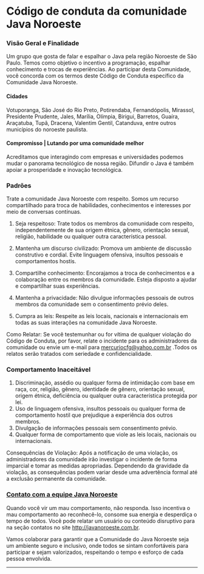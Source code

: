# Código de conduta da comunidade Java Noroeste

### Visão Geral e Finalidade
Um grupo que gosta de falar e espalhar o Java pela região Noroeste de São Paulo. Temos como objetivo o incentivo a programação, espalhar conhecimento e trocas de experiências. Ao participar desta Comunidade, você concorda com os termos deste Código de Conduta específico da Comunidade Java Noroeste.

#### Cidades 

Votuporanga, São José do Rio Preto, Potirendaba, Fernandópolis, Mirassol, Presidente Prudente, Jales, Marília, Olímpia, Birigui, Barretos, Guaíra, Araçatuba, Tupã, Dracena, Valentim Gentil, Catanduva, entre outros municípios do noroeste paulista.

#### Compromisso  |  Lutando por uma comunidade melhor

Acreditamos que interagindo com empresas e universidades podemos mudar o panorama tecnológico de nossa região. Difundir o Java é também apoiar a prosperidade e inovação tecnológica.


### Padrões

 Trate a comunidade Java Noroeste com respeito. Somos um recurso compartilhado para troca de habilidades, conhecimentos e interesses por meio de conversas contínuas.

1.  Seja respeitoso: Trate todos os membros da comunidade com respeito, independentemente de sua origem étnica, gênero, orientação sexual, religião, habilidade ou qualquer outra característica pessoal.
    
2.  Mantenha um discurso civilizado: Promova um ambiente de discussão construtivo e cordial. Evite linguagem ofensiva, insultos pessoais e comportamentos hostis.
    
3.  Compartilhe conhecimento: Encorajamos a troca de conhecimentos e a colaboração entre os membros da comunidade. Esteja disposto a ajudar e compartilhar suas experiências.
    
    
4.  Mantenha a privacidade: Não divulgue informações pessoais de outros membros da comunidade sem o consentimento prévio deles.
    
5.  Cumpra as leis: Respeite as leis locais, nacionais e internacionais em todas as suas interações na comunidade Java Noroeste.
    

Como Relatar: Se você testemunhar ou for vítima de qualquer violação do Código de Conduta, por favor, relate o incidente para os administradores da comunidade ou envie um e-mail para mercuriocfg@yahoo.com.br .Todos os relatos serão tratados com seriedade e confidencialidade.


### Comportamento Inaceitável

1.  Discriminação, assédio ou qualquer forma de intimidação com base em raça, cor, religião, gênero, identidade de gênero, orientação sexual, origem étnica, deficiência ou qualquer outra característica protegida por lei.
2.  Uso de linguagem ofensiva, insultos pessoais ou qualquer forma de comportamento hostil que prejudique a experiência dos outros membros.
3.  Divulgação de informações pessoais sem consentimento prévio.
4.  Qualquer forma de comportamento que viole as leis locais, nacionais ou internacionais.

Consequências de Violação: Após a notificação de uma violação, os administradores da comunidade irão investigar o incidente de forma imparcial e tomar as medidas apropriadas. Dependendo da gravidade da violação, as consequências podem variar desde uma advertência formal até a exclusão permanente da comunidade.

###  [Contato com a equipe Java Noroeste](http://javanoroeste.com.br)
Quando você vir um mau comportamento, não responda. Isso incentiva o mau comportamento ao reconhecê-lo, consome sua energia e desperdiça o tempo de todos. Você pode relatar um usuário ou conteúdo disruptivo para na seção contatos no site http://javanoroeste.com.br.

Vamos colaborar para garantir que a Comunidade do Java Noroeste seja um ambiente seguro e inclusivo, onde todos se sintam confortáveis para participar e sejam valorizados, respeitando o tempo e esforço de cada pessoa envolvida.

---

